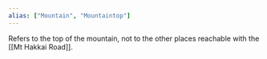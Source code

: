 ```yaml
---
alias: ["Mountain", "Mountaintop"]
---
```


Refers to the top of the mountain, not to the other places reachable with the [[Mt Hakkai Road]].